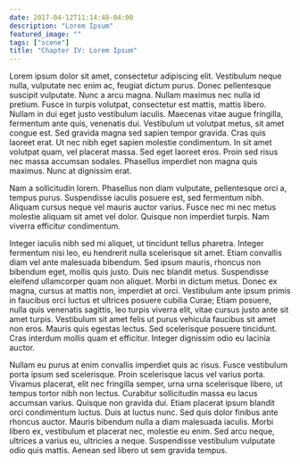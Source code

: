 ```yaml
---
date: 2017-04-12T11:14:48-04:00
description: "Lorem Ipsum"
featured_image: ""
tags: ["scene"]
title: "Chapter IV: Lorem Ipsum"
---
```


Lorem ipsum dolor sit amet, consectetur adipiscing elit. Vestibulum neque nulla, vulputate nec enim ac, feugiat dictum purus. Donec pellentesque suscipit vulputate. Nunc a arcu magna. Nullam maximus nec nulla id pretium. Fusce in turpis volutpat, consectetur est mattis, mattis libero. Nullam in dui eget justo vestibulum iaculis. Maecenas vitae augue fringilla, fermentum ante quis, venenatis dui. Vestibulum ut volutpat metus, sit amet congue est. Sed gravida magna sed sapien tempor gravida. Cras quis laoreet erat. Ut nec nibh eget sapien molestie condimentum. In sit amet volutpat quam, vel placerat massa. Sed eget laoreet eros. Proin sed risus nec massa accumsan sodales. Phasellus imperdiet non magna quis maximus. Nunc at dignissim erat.

Nam a sollicitudin lorem. Phasellus non diam vulputate, pellentesque orci a, tempus purus. Suspendisse iaculis posuere est, sed fermentum nibh. Aliquam cursus neque vel mauris auctor varius. Fusce nec mi nec metus molestie aliquam sit amet vel dolor. Quisque non imperdiet turpis. Nam viverra efficitur condimentum.

Integer iaculis nibh sed mi aliquet, ut tincidunt tellus pharetra. Integer fermentum nisi leo, eu hendrerit nulla scelerisque sit amet. Etiam convallis diam vel ante malesuada bibendum. Sed ipsum mauris, rhoncus non bibendum eget, mollis quis justo. Duis nec blandit metus. Suspendisse eleifend ullamcorper quam non aliquet. Morbi in dictum metus. Donec ex magna, cursus at mattis non, imperdiet at orci. Vestibulum ante ipsum primis in faucibus orci luctus et ultrices posuere cubilia Curae; Etiam posuere, nulla quis venenatis sagittis, leo turpis viverra elit, vitae cursus justo ante sit amet turpis. Vestibulum sit amet felis ut purus vehicula faucibus sit amet non eros. Mauris quis egestas lectus. Sed scelerisque posuere tincidunt. Cras interdum mollis quam et efficitur. Integer dignissim odio eu lacinia auctor.

Nullam eu purus at enim convallis imperdiet quis ac risus. Fusce vestibulum porta ipsum sed scelerisque. Proin scelerisque lacus vel varius porta. Vivamus placerat, elit nec fringilla semper, urna urna scelerisque libero, ut tempus tortor nibh non lectus. Curabitur sollicitudin massa eu lacus accumsan varius. Quisque non gravida dui. Etiam placerat ipsum blandit orci condimentum luctus. Duis at luctus nunc. Sed quis dolor finibus ante rhoncus auctor. Mauris bibendum nulla a diam malesuada iaculis. Morbi libero ex, vestibulum et placerat nec, molestie eu enim. Sed arcu neque, ultrices a varius eu, ultricies a neque. Suspendisse vestibulum vulputate odio quis mattis. Aenean sed libero ut sem gravida tempus.


